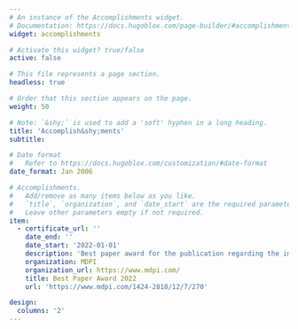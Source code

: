 ```yaml
---
# An instance of the Accomplishments widget.
# Documentation: https://docs.hugoblox.com/page-builder/#accomplishments
widget: accomplishments

# Activate this widget? true/false
active: false

# This file represents a page section.
headless: true

# Order that this section appears on the page.
weight: 50

# Note: `&shy;` is used to add a 'soft' hyphen in a long heading.
title: 'Accomplish&shy;ments'
subtitle:

# Date format
#   Refer to https://docs.hugoblox.com/customization/#date-format
date_format: Jan 2006

# Accomplishments.
#   Add/remove as many items below as you like.
#   `title`, `organization`, and `date_start` are the required parameters.
#   Leave other parameters empty if not required.
item:
  - certificate_url: ''
    date_end: ''
    date_start: '2022-01-01'
    description: 'Best paper award for the publication regarding the impacts of climate change on the Cretan single island endemics in MDPI Diversity'
    organization: MDPI
    organization_url: https://www.mdpi.com/
    title: Best Paper Award 2022
    url: 'https://www.mdpi.com/1424-2818/12/7/270'

design:
  columns: '2'
---
```

